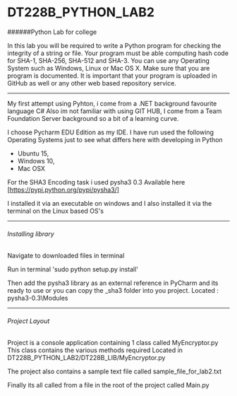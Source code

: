 # DT228B_PYTHON_LAB2
######Python Lab for college

In this lab you will be required to write a Python program for checking the integrity of a string or file. 
Your program must be able computing hash code for SHA-1, SHA-256, SHA-512 and SHA-3. 
You can use any Operating System such as Windows, Linux or Mac OS X. 
Make sure that you are program is documented. It is important that your program is uploaded in GitHub as well or any other web based repository service.

_______________________________________________________

My first attempt using Pyhton, i come from a .NET background favourite language C# 
Also im not familiar with using GIT HUB, I come from a Team Foundation Server background so a bit of a learning curve.

I choose Pycharm EDU Edition as my IDE.
I have run used the following Operating Systems just to see what differs here with developing in Python

- Ubuntu 15,
- Windows 10,
- Mac OSX 

For the SHA3 Encoding task i used pysha3 0.3
Available here [https://pypi.python.org/pypi/pysha3/]

I installed it via an executable on windows and I also installed it via the terminal on the Linux based OS's
______________________________________________________________________________________


###### Installing library
Navigate to downloaded files in terminal

Run in terminal 'sudo python setup.py install'


Then add the pysha3 library as an external reference in PyCharm and its ready to use or you can copy the _sha3 folder into you project.
Located : pysha3-0.3\Modules

__________________________________________________________
###### Project Layout 
Project is a console application containing 1 class called MyEncryptor.py
This class contains the various methods required
Located in DT228B_PYTHON_LAB2/DT228B_LIB/MyEncryptor.py

The project also contains a sample text file called sample_file_for_lab2.txt

Finally its all called from a file in the root of the project called Main.py

